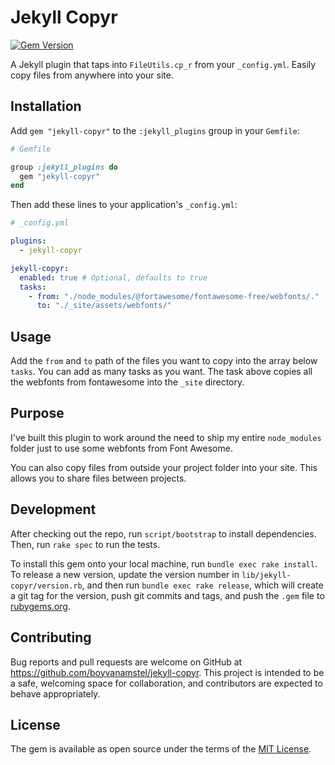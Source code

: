 # Jekyll Copyr

[![Gem Version](https://badge.fury.io/rb/jekyll-copyr.svg)](https://badge.fury.io/rb/jekyll-copyr)

A Jekyll plugin that taps into `FileUtils.cp_r` from your `_config.yml`. Easily copy files from anywhere into your site.

## Installation

Add `gem "jekyll-copyr"` to the `:jekyll_plugins` group in your `Gemfile`:

```ruby
# Gemfile

group :jekyll_plugins do
  gem "jekyll-copyr"
end
```

Then add these lines to your application's `_config.yml`:

```yml
# _config.yml

plugins:
  - jekyll-copyr

jekyll-copyr:
  enabled: true # Optional, defaults to true
  tasks:
    - from: "./node_modules/@fortawesome/fontawesome-free/webfonts/."
      to: "./_site/assets/webfonts/"
```

## Usage

Add the `from` and `to` path of the files you want to copy into the array below `tasks`. You can add as many tasks as you want. The task above copies all the webfonts from fontawesome into the `_site` directory.

## Purpose

I've built this plugin to work around the need to ship my entire `node_modules` folder just to use some webfonts from Font Awesome.

You can also copy files from outside your project folder into your site. This allows you to share files between projects.

## Development

After checking out the repo, run `script/bootstrap` to install dependencies. Then, run `rake spec` to run the tests.

To install this gem onto your local machine, run `bundle exec rake install`. To release a new version, update the version number in `lib/jekyll-copyr/version.rb`, and then run `bundle exec rake release`, which will create a git tag for the version, push git commits and tags, and push the `.gem` file to [rubygems.org](https://rubygems.org).

## Contributing

Bug reports and pull requests are welcome on GitHub at https://github.com/boyvanamstel/jekyll-copyr. This project is intended to be a safe, welcoming space for collaboration, and contributors are expected to behave appropriately.

## License

The gem is available as open source under the terms of the [MIT License](https://opensource.org/licenses/MIT).

